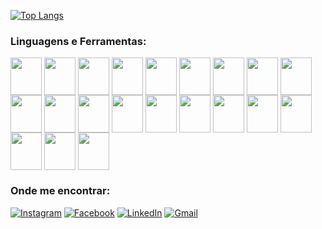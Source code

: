 [![Top Langs](https://github-readme-status-bice.vercel.app/api/top-langs/?username=GuilhermeRds1921&langs_count=14&theme=dark&layout=compact)](https://github.com/anuraghazra/github-readme-stats)

<div class="box">
<h3 align="left">Linguagens e Ferramentas:</h3>
<img align="center" height="60" width="50"  src="https://cdn.jsdelivr.net/gh/devicons/devicon/icons/c/c-original.svg" />
<img align="center" height="60" width="50"  src="https://cdn.jsdelivr.net/gh/devicons/devicon/icons/python/python-original.svg" />
<img align="center" height="60" width="50"  src="https://cdn.jsdelivr.net/gh/devicons/devicon/icons/java/java-original-wordmark.svg" />
<img align="center" height="60" width="50"  src="https://cdn.jsdelivr.net/gh/devicons/devicon/icons/typescript/typescript-original.svg" />
<img align="center" height="60" width="50"  src="https://cdn.jsdelivr.net/gh/devicons/devicon/icons/javascript/javascript-original.svg" />
<img align="center" height="60" width="50"  src="https://cdn.jsdelivr.net/gh/devicons/devicon/icons/html5/html5-plain-wordmark.svg" />
<img align="center" height="60" width="50"  src="https://cdn.jsdelivr.net/gh/devicons/devicon/icons/css3/css3-original-wordmark.svg" />
<img align="center" height="60" width="50"  src="https://cdn.jsdelivr.net/gh/devicons/devicon/icons/react/react-original.svg" />
<img align="center" height="60" width="50"  src="https://cdn.jsdelivr.net/gh/devicons/devicon/icons/git/git-original.svg" />
<img align="center" height="60" width="50"  src="https://cdn.jsdelivr.net/gh/devicons/devicon/icons/docker/docker-original-wordmark.svg"/>
<img align="center" height="60" width="50"  src="https://cdn.jsdelivr.net/gh/devicons/devicon/icons/jest/jest-plain.svg" />
<img align="center" height="60" width="50"  src="https://cdn.jsdelivr.net/gh/devicons/devicon/icons/nodejs/nodejs-plain-wordmark.svg"/>
<img align="center" height="60" width="50"  src="https://cdn.jsdelivr.net/gh/devicons/devicon/icons/nextjs/nextjs-plain.svg"/>
<img align="center" height="60" width="50"  src="https://cdn.jsdelivr.net/gh/devicons/devicon/icons/blender/blender-original.svg" />
<img align="center" height="60" width="50"  src="https://cdn.jsdelivr.net/gh/devicons/devicon/icons/insomnia/insomnia-original-wordmark.svg" />
<img align="center" height="60" width="50"  src="https://cdn.jsdelivr.net/gh/devicons/devicon/icons/linux/linux-original.svg" />
<img align="center" height="60" width="50"  src="https://cdn.jsdelivr.net/gh/devicons/devicon/icons//mongodb/mongodb-original.svg" />
<img align="center" height="60" width="50"  src="https://cdn.jsdelivr.net/gh/devicons/devicon/icons/mysql/mysql-original-wordmark.svg" />
<img align="center" height="60" width="50"  src="https://cdn.jsdelivr.net/gh/devicons/devicon/icons/matlab/matlab-original.svg" />
<img align="center" height="60" width="50"  src="https://cdn.jsdelivr.net/gh/devicons/devicon/icons/arduino/arduino-original.svg" />
<img align="center" height="60" width="50"  src="https://cdn.jsdelivr.net/gh/devicons/devicon/icons/raspberrypi/raspberrypi-original.svg" />
</div>

<h3 align="left">Onde me encontrar:</h3>

[![Instagram](https://img.shields.io/badge/Instagram-E4405F?style=for-the-badge&logo=instagram&logoColor=white)](https://www.instagram.com/gui_.rod/)
[![Facebook](https://img.shields.io/badge/Facebook-1877F2?style=for-the-badge&logo=facebook&logoColor=white)](https://www.facebook.com/GuilhermeRdS19/)
[![LinkedIn](https://img.shields.io/badge/LinkedIn-0077B5?style=for-the-badge&logo=linkedin&logoColor=white)](https://www.linkedin.com/in/guilherme-rodrigues-b39a751a7/)
[![Gmail](https://img.shields.io/badge/Gmail-D14836?style=for-the-badge&logo=gmail&logoColor=white)](mailto:guilhermerds1921@gmail.com/)



